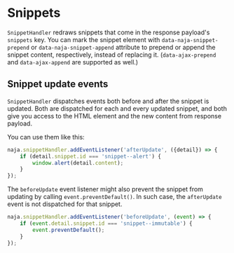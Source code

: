 # Snippets

`SnippetHandler` redraws snippets that come in the response payload's `snippets` key. You can mark the snippet element
with `data-naja-snippet-prepend` or `data-naja-snippet-append` attribute to prepend or append the snippet content,
respectively, instead of replacing it. (`data-ajax-prepend` and `data-ajax-append` are supported as well.)


## Snippet update events

`SnippetHandler` dispatches events both before and after the snippet is updated. Both are dispatched for each and every
updated snippet, and both give you access to the HTML element and the new content from response payload.

You can use them like this:

```js
naja.snippetHandler.addEventListener('afterUpdate', ({detail}) => {
	if (detail.snippet.id === 'snippet--alert') {
		window.alert(detail.content);
	}
});
```

The `beforeUpdate` event listener might also prevent the snippet from updating by calling `event.preventDefault()`.
In such case, the `afterUpdate` event is not dispatched for that snippet.

```js
naja.snippetHandler.addEventListener('beforeUpdate', (event) => {
    if (event.detail.snippet.id === 'snippet--immutable') {
        event.preventDefault();
    }
});
```
